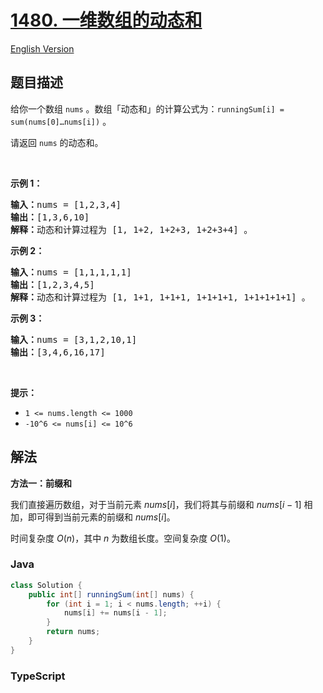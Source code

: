 # [1480. 一维数组的动态和](https://leetcode.cn/problems/running-sum-of-1d-array)

[English Version](/solution/1400-1499/1480.Running%20Sum%20of%201d%20Array/README_EN.md)

## 题目描述

<!-- 这里写题目描述 -->

<p>给你一个数组 <code>nums</code> 。数组「动态和」的计算公式为：<code>runningSum[i] = sum(nums[0]&hellip;nums[i])</code> 。</p>

<p>请返回 <code>nums</code> 的动态和。</p>

<p>&nbsp;</p>

<p><strong>示例 1：</strong></p>

<pre><strong>输入：</strong>nums = [1,2,3,4]
<strong>输出：</strong>[1,3,6,10]
<strong>解释：</strong>动态和计算过程为 [1, 1+2, 1+2+3, 1+2+3+4] 。</pre>

<p><strong>示例 2：</strong></p>

<pre><strong>输入：</strong>nums = [1,1,1,1,1]
<strong>输出：</strong>[1,2,3,4,5]
<strong>解释：</strong>动态和计算过程为 [1, 1+1, 1+1+1, 1+1+1+1, 1+1+1+1+1] 。</pre>

<p><strong>示例 3：</strong></p>

<pre><strong>输入：</strong>nums = [3,1,2,10,1]
<strong>输出：</strong>[3,4,6,16,17]
</pre>

<p>&nbsp;</p>

<p><strong>提示：</strong></p>

<ul>
	<li><code>1 &lt;= nums.length &lt;= 1000</code></li>
	<li><code>-10^6&nbsp;&lt;= nums[i] &lt;=&nbsp;10^6</code></li>
</ul>

## 解法

**方法一：前缀和**

我们直接遍历数组，对于当前元素 $nums[i]$，我们将其与前缀和 $nums[i-1]$ 相加，即可得到当前元素的前缀和 $nums[i]$。

时间复杂度 $O(n)$，其中 $n$ 为数组长度。空间复杂度 $O(1)$。

### **Java**

```java
class Solution {
    public int[] runningSum(int[] nums) {
        for (int i = 1; i < nums.length; ++i) {
            nums[i] += nums[i - 1];
        }
        return nums;
    }
}
```

### **TypeScript**
